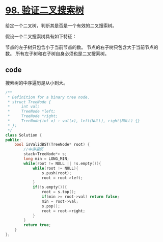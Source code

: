 # [98. 验证二叉搜索树](ttps://leetcode-cn.com/problems/validate-binary-search-tree)

给定一个二叉树，判断其是否是一个有效的二叉搜索树。

假设一个二叉搜索树具有如下特征：

节点的左子树只包含小于当前节点的数。
节点的右子树只包含大于当前节点的数。
所有左子树和右子树自身必须也是二叉搜索树。

## code

搜索树的中序遍历是从小到大。

```c++
/**
 * Definition for a binary tree node.
 * struct TreeNode {
 *     int val;
 *     TreeNode *left;
 *     TreeNode *right;
 *     TreeNode(int x) : val(x), left(NULL), right(NULL) {}
 * };
 */
class Solution {
public:
    bool isValidBST(TreeNode* root) {
        //中序遍历
        stack<TreeNode*> s;
        long min = LONG_MIN;
        while(root != NULL || !s.empty()){
            while(root != NULL){
                s.push(root);
                root = root->left;
            }
            if(!s.empty()){
                root = s.top();
                if(min >= root->val) return false;
                min = root->val;
                s.pop();
                root = root->right;
            }
        }
        return true;
    }
};
```
